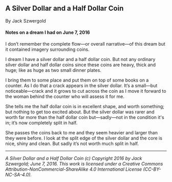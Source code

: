 ## A Silver Dollar and a Half Dollar Coin

By Jack Szwergold

#### Notes on a dream I had on June 7, 2016

I don’t remember the complete flow—or overall narrative—of this dream but it contained imagery surrounding coins.

I dream I have a silver dollar and a half dollar coin. But not any ordinary silver dollar and half dollar coins since these coins are heavy, thick and huge; like as huge as two small dinner plates.

I bring them to some place and put them on top of some books on a counter. As I do that a crack appears in the silver dollar. It’s a small—but noticeable—crack and it grows to cut across the coin as I move it forward to the woman behind the counter who will assess it for me.

She tells me the half dollar coin is in excellent shape, and worth something; but nothing to get too excited about. But the silver dollar was rarer and worth far more than the half dollar coin but—sadly—not in the condition it's in; it’s now completely split in half.

She passes the coins back to me and they seem heavier and larger than they were before. I look at the split edge of the silver dollar and the core is nice, shiny and clean. But sadly it’s not worth much split in half.

***

*A Silver Dollar and a Half Dollar Coin (c) Copyright 2016 by Jack Szwergold; June 7, 2016. This work is licensed under a Creative Commons Attribution-NonCommercial-ShareAlike 4.0 International License (CC-BY-NC-SA-4.0).*